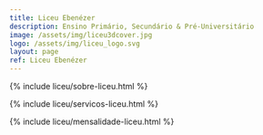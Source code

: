 ```yaml
---
title: Liceu Ebenézer
description: Ensino Primário, Secundário & Pré-Universitário
image: /assets/img/liceu3dcover.jpg
logo: /assets/img/liceu_logo.svg
layout: page
ref: Liceu Ebenézer
---
```


{% include liceu/sobre-liceu.html %}

{% include liceu/servicos-liceu.html %}

{% include liceu/mensalidade-liceu.html %}